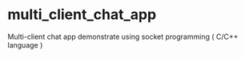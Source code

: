 # multi_client_chat_app
Multi-client chat app demonstrate using socket programming ( C/C++ language )
